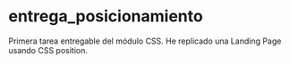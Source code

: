 # entrega_posicionamiento
 
Primera tarea entregable del módulo CSS. He replicado una Landing Page usando CSS position.

